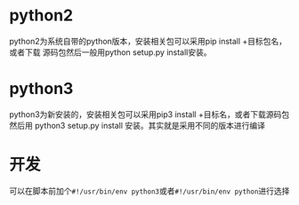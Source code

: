 # python2 
python2为系统自带的python版本，安装相关包可以采用pip install +目标包名，或者下载
源码包然后一般用python setup.py install安装。

# python3 
python3为新安装的，安装相关包可以采用pip3 install +目标名，或者下载源码包然后用
python3 setup.py install 安装。其实就是采用不同的版本进行编译

# 开发
可以在脚本前加个`#!/usr/bin/env python3`或者`#!/usr/bin/env python`进行选择


